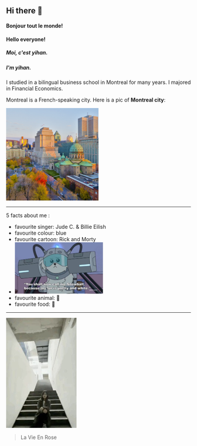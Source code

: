 ## Hi there 👋

#### Bonjour tout le monde! 
#### Hello everyone!
##### Moi, c'est yihan. 
##### I'm yihan.      

I studied in a bilingual business school in Montreal for many years. 
I majored in Financial Economics.

Montreal is a French-speaking city. 
Here is a pic of **Montreal city**:

<img src="../assets/156848501.jpg" width="50%" >

---
5 facts about me :
- favourite singer: Jude C. & Billie Eilish
- favourite colour: blue 
- favourite cartoon: Rick and Morty
- <img src="../assets/f5f4e80f90f2b935f4b1d4efc81ca2e.jpg" width="50%" >
- favourite animal: :lion:	
- favourite food: :icecream:
---
![](../assets/64a25e994a413282f4c301f6238ad3cf_t.gif)

> La Vie En Rose


